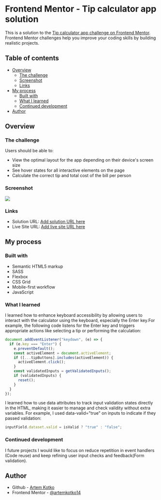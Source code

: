 # Frontend Mentor - Tip calculator app solution

This is a solution to the [Tip calculator app challenge on Frontend Mentor](https://www.frontendmentor.io/challenges/tip-calculator-app-ugJNGbJUX). Frontend Mentor challenges help you improve your coding skills by building realistic projects.

## Table of contents

- [Overview](#overview)
  - [The challenge](#the-challenge)
  - [Screenshot](#screenshot)
  - [Links](#links)
- [My process](#my-process)
  - [Built with](#built-with)
  - [What I learned](#what-i-learned)
  - [Continued development](#continued-development)
- [Author](#author)

## Overview

### The challenge

Users should be able to:

- View the optimal layout for the app depending on their device's screen size
- See hover states for all interactive elements on the page
- Calculate the correct tip and total cost of the bill per person

### Screenshot

![](./screenshot.jpg)

### Links

- Solution URL: [Add solution URL here](https://your-solution-url.com)
- Live Site URL: [Add live site URL here](https://your-live-site-url.com)

## My process

### Built with

- Semantic HTML5 markup
- SASS
- Flexbox
- CSS Grid
- Mobile-first workflow
- JavaScript

### What I learned

I learned how to enhance keyboard accessibility by allowing users to interact with the calculator using the keyboard, especially the Enter key.For example, the following code listens for the Enter key and triggers appropriate actions like selecting a tip or performing the calculation:

```js
document.addEventListener("keydown", (e) => {
  if (e.key === "Enter") {
    e.preventDefault();
    const activeElement = document.activeElement;
    if ([...tipButtons].includes(activeElement)) {
      activeElement.click();
    }
    const validatedInputs = getValidatedInputs();
    if (validatedInputs) {
      reset();
    }
  }
});
```

I learned how to use data attributes to track input validation states directly in the HTML, making it easier to manage and check validity without extra variables. For example, I used data-valid="true" on inputs to indicate if they passed validation:

```js
inputField.dataset.valid = isValid ? "true" : "false";
```

### Continued development

I future projects I would like to focus on reduce repetition in event handlers (Code reuse) and keep refining user input checks and feedback(Form validation).

## Author

- Github - [Artem Kotko](https://github.com/artemkotko14)
- Frontend Mentor - [@artemkotko14](https://www.frontendmentor.io/profile/artemkotko14)
